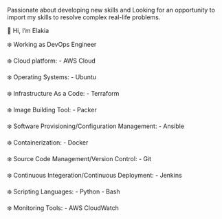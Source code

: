 Passionate about developing new skills and Looking for an opportunity to import my skills to resolve complex real-life problems.

👋 Hi, I’m Elakia

❄️ Working as DevOps Engineer

❄️ Cloud platform: 
        - AWS Cloud
        
❄️ Operating Systems:
        - Ubuntu
        
❄️ Infrastructure As a Code:
        - Terraform
        
❄️ Image Building Tool:
        - Packer
        
❄️ Software Provisioning/Configuration Management:
        - Ansible
        
❄️ Containerization:
        - Docker
        
❄️ Source Code Management/Version Control:
        - Git
        
❄️ Continuous Integeration/Continuous Deployment:
        - Jenkins
        
❄️ Scripting Languages:
        - Python
        - Bash
        
❄️ Monitoring Tools:
        - AWS CloudWatch

    
